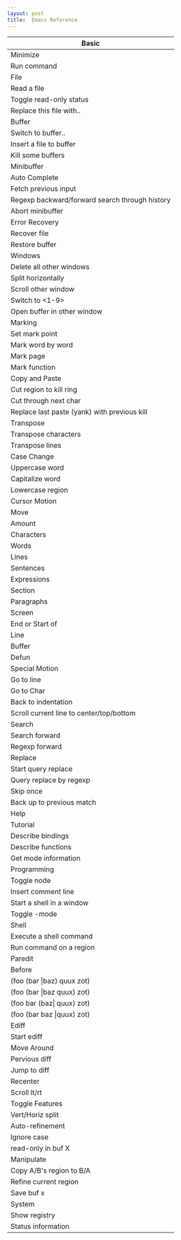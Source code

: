 ```yaml
---
layout: post
title:  Emacs Reference
---
```


| Basic                                          |
|------------------------------------------------|
| Minimize                                       | C\-z                           | Exit Emacs                        | C\-x C\-c       |
| Run command                                    | M\-x                           |                                   |                 |
| File                                           |
| Read a file                                    | C\-x C\-f                      | Save a file                       | C\-x C\-s       |
| Toggle read\-only status                       | C\-x C\-q                      | Save all files                    | C\-x s          |
| Replace this file with\.\.                     | C\-x C\-v                      | Save as\.\.                       | C\-x C\-w       |
| Buffer                                         |
| Switch to buffer\.\.                           | C\-x b                         | List all buffers                  | C\-x C\-b       |
| Insert a file to buffer                        | C\-x i                         | Kill buffer                       | C\-x k          |
| Kill some buffers                              | M\-x kill\-some\-buffers       | Last/Next buffer                  | C\-x ←/→        |
| Minibuffer                                     |
| Auto Complete                                  | TAB                            | Complete and execute              | RET             |
| Fetch previous input                           | M\-p                           | Fetch later input                 | M\-n            |
| Regexp backward/forward search through history | M\-r                           | M\-s                              |
| Abort minibuffer                               | C\-g                           | Redo last command                 | C\-x Esc Esc    |
| Error Recovery                                 |
| Recover file                                   | M\-x recover\-session          | Undo tree                         | C\-x u          |
| Restore buffer                                 | M\-x revert\-buffer            | Undo once                         | C\-/ or C\-\_   |
| Windows                                        |
| Delete all other windows                       | C\-x 1                         | Delete current window             | C\-x 0          |
| Split horizontally                             | C\-x 2                         | Split vertically                  | C\-x 3          |
| Scroll other window                            | C\-M\-v                        | Switch to <a\-z>                  | C\-x o <a\-z>   |
| Switch to <1\-9>                               | M\-<1\-9>                      | Find file in other window         | C\-x 4 f        |
| Open buffer in other window                    | C\-x 4 b                       |                                   |
| Marking                                        |
| Set mark point                                 | C\-@                           | Exchange point and mark           | C\-x C\-x       |
| Mark word by word                              | M\-@                           | Mark paragraph                    | M\-h            |
| Mark page                                      | C\-x C\-p                      | Mark sexp                         | C\-M\-@         |
| Mark function                                  | C\-M\-h                        | Mark entire buffer                | C\-x h          |
| Copy and Paste                                 |
| Cut region to kill ring                        | C\-w                           | Copy region to kill ring          | M\-w            |
| Cut through next char                          | M\-z <char>                    | Paste \(yank back\)               | C\-y            |
| Replace last paste \(yank\) with previous kill | M\-y                           |
| Transpose                                      |
| Transpose characters                           | C\-t                           | Transpose words                   | M\-t            |
| Transpose lines                                | C\-x C\-t                      | Transpose sexps                   | C\-M\-t         |
| Case Change                                    |
| Uppercase word                                 | M\-u                           | Lowercase word                    | M\-l            |
| Capitalize word                                | M\-c                           | Uppercase region                  | C\-x C\-u       |
| Lowercase region                               | C\-x C\-l                      |                                   |
| Cursor Motion                                  | Operation                      |
| Move                                           | Delete                         |
| Amount                                         | Forward                        | Backward                          | Forward         | Backward         |
| Characters                                     | C\-f                           | C\-b                              | C\-d            | DEL              |
| Words                                          | M\-f                           | M\-b                              | M\-d            | M\-DEL           |
| Lines                                          | C\-n                           | C\-p                              | C\-k \(to EOL\) | C\-SPC C\-a C\-w |
| Sentences                                      | M\-e                           | M\-a                              | M\-k            | C\-x DEL         |
| Expressions                                    | C\-M\-f                        | C\-M\-b                           | C\-M\-k         | C\-M\-DEL        |
| Section                                        | C\-M\-a                        | C\-M\-e                           |                 |
| Paragraphs                                     | M\-\}                          | M\-\{                             |
| Screen                                         | M\-v                           | C\-v                              |
| End or Start of                                |
| Line                                           | C\-e                           | C\-a                              |
| Buffer                                         | M\->                           | M\-<                              |
| Defun                                          | C\-M\-a                        | C\-M\-e                           |
| Special Motion                                 |
| Go to line                                     | M\-g g                         |
| Go to Char                                     | M\-g c                         |
| Back to indentation                            | M\-m                           |
| Scroll current line to center/top/bottom       | C\-l                           |
| Search                                         |
| Search forward                                 | C\-s                           | Search backward                   | C\-r            |
| Regexp forward                                 | C\-M\-s                        | Regexp backward                   | C\-M\-r         |
| Replace                                        |
| Start query replace                            | M\-%                           | Query replace word                | C\-u M\-%       |
| Query replace by regexp                        | M\-x query\-replace\-regexp    | Replace once                      | y               |
| Skip once                                      | n                              | Replace all                       | \!              |
| Back up to previous match                      | ^                              | Exit query Replace                | RET             |
| Help                                           |
| Tutorial                                       | C\-h t                         | Search command by word            | C\-h a          |
| Describe bindings                              | C\-h b                         | Describe keys                     | C\-h k          |
| Describe functions                             | C\-h f                         | Find function on keys             | C\-h K          |
| Get mode information                           | C\-h m                         | Describe packages                 | C\-h P          |
| Programming                                    |
| Toggle node                                    | C\-,                           | Comment a region                  | C\-M\-;         |
| Insert comment line                            | M\-;                           | Find next error                   | C\-x '          |
| Start a shell in a window                      | C\-x t                         | Start slime                       | C\-x j          |
| Toggle <xxx>\-mode                             | M\-x <xxx>\-mode               | Compile window                    | M\-x compile    |
| Shell                                          |
| Execute a shell command                        | M\-\!                          | Execute asynchronously            | M\-&            |
| Run command on a region                        | M\-\|                          | filter a region through a command | C\-u M\-\|      |
| Paredit                                        |
| Before                                         | After                          | Key                               |
| \(foo \(bar \|baz\) quux zot\)                 | \(foo \(bar \|baz quux\) zot\) | C\-<right>                        |
| \(foo \(bar \|baz quux\) zot\)                 | \(foo \(bar \|baz\) quux zot\) | C\-<left>                         |
| \(foo bar \(baz\| quux\) zot\)                 | \(foo \(bar baz\| quux\) zot\) | C\-M\-<left>                      |
| \(foo \(bar baz \|quux\) zot\)                 | \(foo bar \(baz \|quux\) zot\) | C\-M\-<right>                     |
| Ediff                                          |
| Start ediff                                    | M\-x ediff                     | Suspend/Quit                      | z/q             |
| Move Around                                    |
| Pervious diff                                  | p or DEL                       | Next diff                         | n or SPC        |
| Jump to diff                                   | j                              | Goto X's point                    | gx              |
| Recenter                                       | C\-l                           | Scroll up/down                    | v/V             |
| Scroll lt/rt                                   | </>                            | Swap Variants                     | ~               |
| Toggle Features                                |
| Vert/Horiz split                               | \|                             | Highlighting                      | h               |
| Auto\-refinement                               | @                              | Ignore whitespaces                | \#\#            |
| Ignore case                                    | \#c                            | Focus/hide regions                | \#f/\#h         |
| read\-only in buf X                            | X                              | wide display                      | m               |
| Manipulate                                     |
| Copy A/B's region to B/A                       | a/b                            | Restore buf X's old diff          | rx              |
| Refine current region                          | \*                             | Update diff regions               | \!              |
| Save buf x                                     | wx                             | Save diff output                  | wd              |
| System                                         |
| Show registry                                  | R                              | Diff output                       | D               |
| Status information                             | i                              | Compare regions                   | =               |
